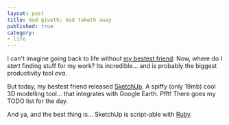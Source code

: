 ```yaml
---
layout: post
title: God giveth; God taketh away
published: true
category:
- life
---
```

I can't imagine going back to life without [my bestest friend](http://www.google.com/): Now, where do I _start_ finding stuff for my work? Its incredible... and is probably the biggest productivity tool _eva_.

But today, my bestest friend released [SketchUp](http://sketchup.google.com/tutorials.html). A spiffy (only 19mb) cool 3D modelling tool... that integrates with Google Earth. Pfft! There goes my TODO list for the day.

And ya, and the best thing is... SketchUp is script-able with [Ruby](http://download.sketchup.com/OnlineDoc/M-Technical_Reference/Tech-Ruby.htm).

